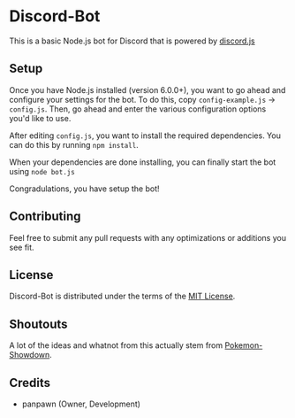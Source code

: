 # Discord-Bot
This is a basic Node.js bot for Discord that is powered by [discord.js][1]

[1]: https://www.npmjs.com/package/discord.js

Setup
------------------------------------------------------------------------

Once you have Node.js installed (version 6.0.0+), you want to go ahead and configure your settings for the bot.  To do this, copy `config-example.js` -> `config.js`.  Then, go ahead and enter the various configuration options you'd like to use.

After editing `config.js`, you want to install the required dependencies.  You can do this by running `npm install`.

When your dependencies are done installing, you can finally start the bot using `node bot.js`

Congradulations, you have setup the bot!

Contributing
------------------------------------------------------------------------

Feel free to submit any pull requests with any optimizations or additions you see fit.

License
------------------------------------------------------------------------

Discord-Bot is distributed under the terms of the [MIT License][2].

[2]: https://github.com/panpawn/Discord-Bot/blob/master/LICENSE

Shoutouts
------------------------------------------------------------------------

A lot of the ideas and whatnot from this actually stem from [Pokemon-Showdown][3].

[3]: http://github.com/Zarel/Pokemon-Showdown

Credits
------------------------------------------------------------------------

- panpawn (Owner, Development)
